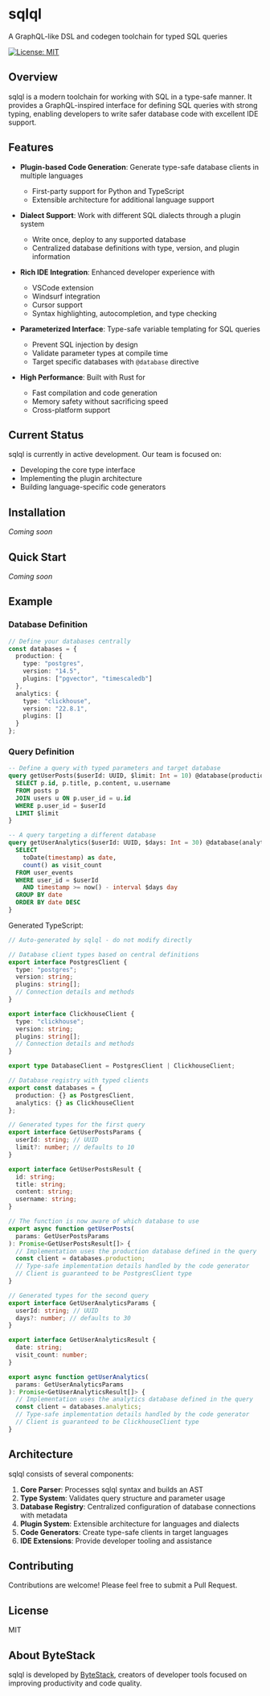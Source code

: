 # sqlql
A GraphQL-like DSL and codegen toolchain for typed SQL queries

[![License: MIT](https://img.shields.io/badge/License-MIT-blue.svg)](https://opensource.org/licenses/MIT)

## Overview

sqlql is a modern toolchain for working with SQL in a type-safe manner. It provides a GraphQL-inspired interface for defining SQL queries with strong typing, enabling developers to write safer database code with excellent IDE support.

## Features

- **Plugin-based Code Generation**: Generate type-safe database clients in multiple languages
  - First-party support for Python and TypeScript
  - Extensible architecture for additional language support

- **Dialect Support**: Work with different SQL dialects through a plugin system
  - Write once, deploy to any supported database
  - Centralized database definitions with type, version, and plugin information

- **Rich IDE Integration**: Enhanced developer experience with
  - VSCode extension
  - Windsurf integration
  - Cursor support
  - Syntax highlighting, autocompletion, and type checking

- **Parameterized Interface**: Type-safe variable templating for SQL queries
  - Prevent SQL injection by design
  - Validate parameter types at compile time
  - Target specific databases with `@database` directive

- **High Performance**: Built with Rust for
  - Fast compilation and code generation
  - Memory safety without sacrificing speed
  - Cross-platform support

## Current Status

sqlql is currently in active development. Our team is focused on:

- Developing the core type interface
- Implementing the plugin architecture
- Building language-specific code generators

## Installation

*Coming soon*

## Quick Start

*Coming soon*

## Example

### Database Definition

```typescript
// Define your databases centrally
const databases = {
  production: {
    type: "postgres",
    version: "14.5",
    plugins: ["pgvector", "timescaledb"]
  },
  analytics: {
    type: "clickhouse",
    version: "22.8.1",
    plugins: []
  }
};
```

### Query Definition

```sql
-- Define a query with typed parameters and target database
query getUserPosts($userId: UUID, $limit: Int = 10) @database(production) {
  SELECT p.id, p.title, p.content, u.username
  FROM posts p
  JOIN users u ON p.user_id = u.id
  WHERE p.user_id = $userId
  LIMIT $limit
}

-- A query targeting a different database
query getUserAnalytics($userId: UUID, $days: Int = 30) @database(analytics) {
  SELECT
    toDate(timestamp) as date,
    count() as visit_count
  FROM user_events
  WHERE user_id = $userId
    AND timestamp >= now() - interval $days day
  GROUP BY date
  ORDER BY date DESC
}
```

Generated TypeScript:

```typescript
// Auto-generated by sqlql - do not modify directly

// Database client types based on central definitions
export interface PostgresClient {
  type: "postgres";
  version: string;
  plugins: string[];
  // Connection details and methods
}

export interface ClickhouseClient {
  type: "clickhouse";
  version: string;
  plugins: string[];
  // Connection details and methods
}

export type DatabaseClient = PostgresClient | ClickhouseClient;

// Database registry with typed clients
export const databases = {
  production: {} as PostgresClient,
  analytics: {} as ClickhouseClient
};

// Generated types for the first query
export interface GetUserPostsParams {
  userId: string; // UUID
  limit?: number; // defaults to 10
}

export interface GetUserPostsResult {
  id: string;
  title: string;
  content: string;
  username: string;
}

// The function is now aware of which database to use
export async function getUserPosts(
  params: GetUserPostsParams
): Promise<GetUserPostsResult[]> {
  // Implementation uses the production database defined in the query
  const client = databases.production;
  // Type-safe implementation details handled by the code generator
  // Client is guaranteed to be PostgresClient type
}

// Generated types for the second query
export interface GetUserAnalyticsParams {
  userId: string; // UUID
  days?: number; // defaults to 30
}

export interface GetUserAnalyticsResult {
  date: string;
  visit_count: number;
}

export async function getUserAnalytics(
  params: GetUserAnalyticsParams
): Promise<GetUserAnalyticsResult[]> {
  // Implementation uses the analytics database defined in the query
  const client = databases.analytics;
  // Type-safe implementation details handled by the code generator
  // Client is guaranteed to be ClickhouseClient type
}
```

## Architecture

sqlql consists of several components:

1. **Core Parser**: Processes sqlql syntax and builds an AST
2. **Type System**: Validates query structure and parameter usage
3. **Database Registry**: Centralized configuration of database connections with metadata
4. **Plugin System**: Extensible architecture for languages and dialects
5. **Code Generators**: Create type-safe clients in target languages
6. **IDE Extensions**: Provide developer tooling and assistance

## Contributing

Contributions are welcome! Please feel free to submit a Pull Request.

## License

MIT

## About ByteStack

sqlql is developed by [ByteStack](https://bytestack.ai), creators of developer tools focused on improving productivity and code quality.
